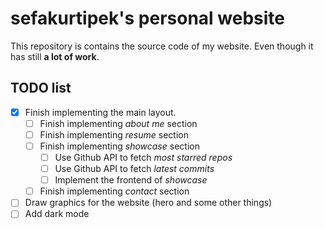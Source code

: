 # sefakurtipek's personal website

This repository is contains the source code of my website. Even though it has still **a lot of work**.

## TODO list

- [x] Finish implementing the main layout.
  - [ ] Finish implementing _about me_ section
  - [ ] Finish implementing _resume_ section
  - [ ] Finish implementing _showcase_ section
    - [ ] Use Github API to fetch _most starred repos_
    - [ ] Use Github API to fetch _latest commits_
    - [ ] Implement the frontend of _showcase_
  - [ ] Finish implementing _contact_ section
- [ ] Draw graphics for the website (hero and some other things)
- [ ] Add dark mode

